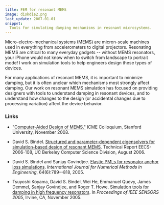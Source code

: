 ```yaml
---
title: FEM for resonant MEMS
image: diskdie2.png
last_update: 2007-01-01
snippet:
  Tools for simulating damping mechanisms in resonant microsystems.
---
```


Micro-electro-mechanical systems (MEMS) are micron-scale machines used
in everything from accelerometers to digital projectors.  Resonating
MEMS are critical to many everyday gadgets -- without MEMS
resonators, your iPhone would not know when to switch from landscape
to portrait mode!  I work on simulation tools to help engineers design
these types of devices.

For many applications of resonant MEMS, it is important to minimize
damping, but it is often unclear which mechanisms most strongly affect
damping.  Our work on resonant MEMS simulation has focused on
providing designers with tools to understand damping in resonant
devices, and to understand how changes to the design (or accidental
changes due to processing variation) affect the device behavior.

### Links

* ["Computer-Aided Design of MEMS."](present/stanford-nov08.pdf)
  ICME Colloquium, Stanford University, November 2008.
* David S. Bindel.
  [Structured and parameter-dependent eigensolvers for simulation-based
   design of resonant MEMS][d1].
  Technical Report EECS-2006-108, UC Berkeley Computer Science Division,
  August 2006.
* David S. Bindel and Sanjay Govindjee.  [Elastic PMLs for resonator
  anchor loss simulations][4].  _International Journal for Numerical
  Methods in Engineering_, 64(6):789--818, 2005.
* Tsuyoshi Koyama, David S. Bindel, Wei He, Emmanuel Quevy, James
  Demmel, Sanjay Govindjee, and Roger T. Howe.  [Simulation tools for
  damping in high frequency resonators][c6].  In _Proceedings of IEEE
  SENSORS 2005_, Irvine, CA, November 2005.

  [d1]: http://www.eecs.berkeley.edu/Pubs/TechRpts/2006/EECS-2006-108.html
  [4]: http://dx.doi.org/10.1002/nme.1394
  [c6]: http://dx.doi.org/10.1109/ICSENS.2005.1597708
